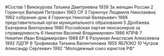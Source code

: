 #Состав
1 Винокурова Татьяна Дмитриевна 1939 За женщин России
2 Горинчук Валерий Петрович 1963 СР
3 Горинчук Людмила Николаевна 1962 собрание-дом
4 Горинчук Николай Валерьевич 1988 представительный орган муниципального образования
5 Дробжева Екатерина Викторовна 1980 Российская партия пенсионеров за справедливость
6 Никитин Василий Владимирович 1986 КПРФ
7 Никитин Иван Владимирович 1988 ЕР
8 Разумная Анастасия Алексеевна 1992 ЛДПР
9 Трофимова Татьяна Валентиновна 1955 ЯБЛОКО
10 Чугров Александр Сергеевич 1992 \"Молодежный союз юристов РФ\"
